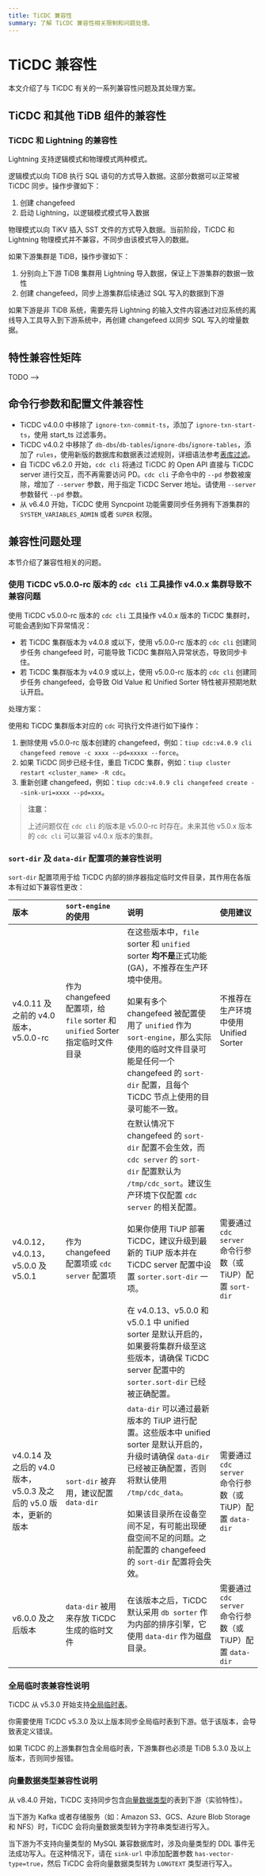 ```yaml
---
title: TiCDC 兼容性
summary: 了解 TiCDC 兼容性相关限制和问题处理。
---
```


# TiCDC 兼容性

本文介绍了与 TiCDC 有关的一系列兼容性问题及其处理方案。

## TiCDC 和其他 TiDB 组件的兼容性

### TiCDC 和 Lightning 的兼容性

Lightning 支持逻辑模式和物理模式两种模式。

逻辑模式以向 TiDB 执行 SQL 语句的方式导入数据。这部分数据可以正常被 TiCDC 同步。操作步骤如下：

1. 创建 changefeed
2. 启动 Lightning，以逻辑模式模式导入数据

物理模式以向 TiKV 插入 SST 文件的方式导入数据。当前阶段，TiCDC 和 Lightning 物理模式并不兼容，不同步由该模式导入的数据。

如果下游集群是 TiDB，操作步骤如下：

1. 分别向上下游 TiDB 集群用 Lightning 导入数据，保证上下游集群的数据一致性
2. 创建 changefeed，同步上游集群后续通过 SQL 写入的数据到下游

如果下游是非 TiDB 系统，需要先将 Lightning 的输入文件内容通过对应系统的离线导入工具导入到下游系统中，再创建 changefeed 以同步 SQL 写入的增量数据。

## 特性兼容性矩阵

TODO
-->

## 命令行参数和配置文件兼容性

* TiCDC v4.0.0 中移除了 `ignore-txn-commit-ts`，添加了 `ignore-txn-start-ts`，使用 start_ts 过滤事务。
* TiCDC v4.0.2 中移除了 `db-dbs`/`db-tables`/`ignore-dbs`/`ignore-tables`，添加了 `rules`，使用新版的数据库和数据表过滤规则，详细语法参考[表库过滤](/table-filter.md)。
* 自 TiCDC v6.2.0 开始，`cdc cli` 将通过 TiCDC 的 Open API 直接与 TiCDC server 进行交互，而不再需要访问 PD。`cdc cli` 子命令中的 `--pd` 参数被废除，增加了 `--server` 参数，用于指定 TiCDC Server 地址。请使用 `--server` 参数替代 `--pd` 参数。
* 从 v6.4.0 开始，TiCDC 使用 Syncpoint 功能需要同步任务拥有下游集群的 `SYSTEM_VARIABLES_ADMIN` 或者 `SUPER` 权限。

## 兼容性问题处理

本节介绍了兼容性相关的问题。

### 使用 TiCDC v5.0.0-rc 版本的 `cdc cli` 工具操作 v4.0.x 集群导致不兼容问题

使用 TiCDC v5.0.0-rc 版本的 `cdc cli` 工具操作 v4.0.x 版本的 TiCDC 集群时，可能会遇到如下异常情况：

- 若 TiCDC 集群版本为 v4.0.8 或以下，使用 v5.0.0-rc 版本的 `cdc cli` 创建同步任务 changefeed 时，可能导致 TiCDC 集群陷入异常状态，导致同步卡住。
- 若 TiCDC 集群版本为 v4.0.9 或以上，使用 v5.0.0-rc 版本的 `cdc cli` 创建同步任务 changefeed，会导致 Old Value 和 Unified Sorter 特性被非预期地默认开启。

处理方案：

使用和 TiCDC 集群版本对应的 `cdc` 可执行文件进行如下操作：

1. 删除使用 v5.0.0-rc 版本创建的 changefeed，例如：`tiup cdc:v4.0.9 cli changefeed remove -c xxxx --pd=xxxxx --force`。
2. 如果 TiCDC 同步已经卡住，重启 TiCDC 集群，例如：`tiup cluster restart <cluster_name> -R cdc`。
3. 重新创建 changefeed，例如：`tiup cdc:v4.0.9 cli changefeed create --sink-uri=xxxx --pd=xxx`。

> **注意：**
>
> 上述问题仅在 `cdc cli` 的版本是 v5.0.0-rc 时存在。未来其他 v5.0.x 版本的 `cdc cli` 可以兼容 v4.0.x 版本的集群。

### `sort-dir` 及 `data-dir` 配置项的兼容性说明

`sort-dir` 配置项用于给 TiCDC 内部的排序器指定临时文件目录，其作用在各版本有过如下兼容性更改：

|  版本  |  `sort-engine` 的使用  |  说明   |  使用建议  |
|  :---  |    :---               |  :--    | :-- |
| v4.0.11 及之前的 v4.0 版本，v5.0.0-rc | 作为 changefeed 配置项，给 `file` sorter 和 `unified` Sorter 指定临时文件目录 | 在这些版本中，`file` sorter 和 `unified` sorter **均不是**正式功能 (GA)，不推荐在生产环境中使用。<br/><br/>如果有多个 changefeed 被配置使用了 `unified` 作为 `sort-engine`，那么实际使用的临时文件目录可能是任何一个 changefeed 的 `sort-dir` 配置，且每个 TiCDC 节点上使用的目录可能不一致。 | 不推荐在生产环境中使用 Unified Sorter |
| v4.0.12，v4.0.13，v5.0.0 及 v5.0.1 | 作为 changefeed 配置项或 `cdc server` 配置项 | 在默认情况下 changefeed 的 `sort-dir` 配置不会生效，而 `cdc server` 的 `sort-dir` 配置默认为 `/tmp/cdc_sort`。建议生产环境下仅配置 `cdc server` 的相关配置。<br/><br/>如果你使用 TiUP 部署 TiCDC，建议升级到最新的 TiUP 版本并在 TiCDC server 配置中设置 `sorter.sort-dir` 一项。<br/><br />在 v4.0.13、v5.0.0 和 v5.0.1 中 unified sorter 是默认开启的，如果要将集群升级至这些版本，请确保 TiCDC server 配置中的 `sorter.sort-dir` 已经被正确配置。| 需要通过 `cdc server` 命令行参数（或 TiUP）配置 `sort-dir` |
|  v4.0.14 及之后的 v4.0 版本，v5.0.3 及之后的 v5.0 版本，更新的版本  | `sort-dir` 被弃用，建议配置 `data-dir` |  `data-dir` 可以通过最新版本的 TiUP 进行配置。这些版本中 unified sorter 是默认开启的，升级时请确保 `data-dir` 已经被正确配置，否则将默认使用 `/tmp/cdc_data`。<br/><br/>如果该目录所在设备空间不足，有可能出现硬盘空间不足的问题。之前配置的 changefeed 的 `sort-dir` 配置将会失效。| 需要通过 `cdc server` 命令行参数（或 TiUP）配置 `data-dir` |
| v6.0.0 及之后版本 | `data-dir` 被用来存放 TiCDC 生成的临时文件  | 在该版本之后，TiCDC 默认采用 `db sorter` 作为内部的排序引擎，它使用 `data-dir` 作为磁盘目录。 | 需要通过 `cdc server` 命令行参数（或 TiUP）配置 `data-dir` |

### 全局临时表兼容性说明

TiCDC 从 v5.3.0 开始支持[全局临时表](/temporary-tables.md#全局临时表)。

你需要使用 TiCDC v5.3.0 及以上版本同步全局临时表到下游。低于该版本，会导致表定义错误。

如果 TiCDC 的上游集群包含全局临时表，下游集群也必须是 TiDB 5.3.0 及以上版本，否则同步报错。

### 向量数据类型兼容性说明

从 v8.4.0 开始，TiCDC 支持同步包含[向量数据类型](/vector-search-data-types.md)的表到下游（实验特性）。

当下游为 Kafka 或者存储服务（如：Amazon S3、GCS、Azure Blob Storage 和 NFS）时，TiCDC 会将向量数据类型转为字符串类型进行写入。

当下游为不支持向量类型的 MySQL 兼容数据库时，涉及向量类型的 DDL 事件无法成功写入。在这种情况下，请在 `sink-url` 中添加配置参数 `has-vector-type=true`，然后 TiCDC 会将向量数据类型转为 `LONGTEXT` 类型进行写入。